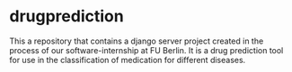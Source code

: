 # drugprediction
This a repository that contains a django server project created in the process of our software-internship at FU Berlin.  It is a drug prediction tool for use in the classification of medication for different diseases. 
